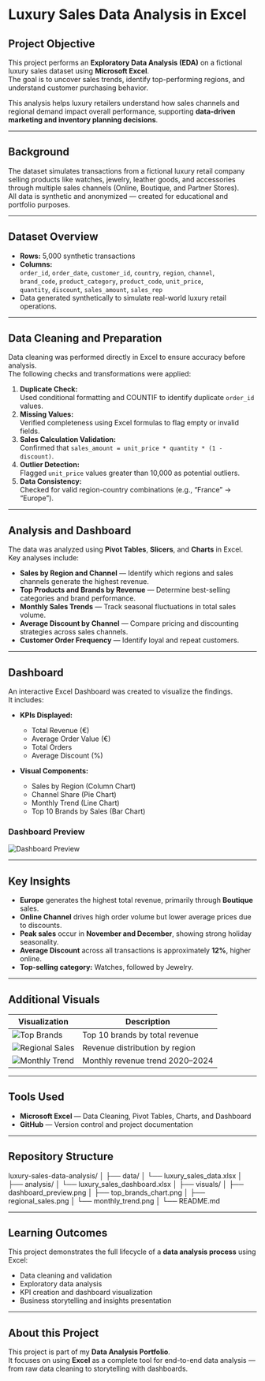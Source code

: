 # Luxury Sales Data Analysis in Excel

## Project Objective
This project performs an **Exploratory Data Analysis (EDA)** on a fictional luxury sales dataset using **Microsoft Excel**.  
The goal is to uncover sales trends, identify top-performing regions, and understand customer purchasing behavior.

This analysis helps luxury retailers understand how sales channels and regional demand impact overall performance, supporting **data-driven marketing and inventory planning decisions**.

---

## Background
The dataset simulates transactions from a fictional luxury retail company selling products like watches, jewelry, leather goods, and accessories through multiple sales channels (Online, Boutique, and Partner Stores).  
All data is synthetic and anonymized — created for educational and portfolio purposes.

---

## Dataset Overview
- **Rows:** 5,000 synthetic transactions  
- **Columns:**  
  `order_id`, `order_date`, `customer_id`, `country`, `region`, `channel`,  
  `brand_code`, `product_category`, `product_code`, `unit_price`,  
  `quantity`, `discount`, `sales_amount`, `sales_rep`
- Data generated synthetically to simulate real-world luxury retail operations.

---

## Data Cleaning and Preparation
Data cleaning was performed directly in Excel to ensure accuracy before analysis.  
The following checks and transformations were applied:

1. **Duplicate Check:**  
   Used conditional formatting and COUNTIF to identify duplicate `order_id` values.  
2. **Missing Values:**  
   Verified completeness using Excel formulas to flag empty or invalid fields.  
3. **Sales Calculation Validation:**  
   Confirmed that `sales_amount = unit_price * quantity * (1 - discount)`.  
4. **Outlier Detection:**  
   Flagged `unit_price` values greater than 10,000 as potential outliers.  
5. **Data Consistency:**  
   Checked for valid region-country combinations (e.g., “France” → “Europe”).

---

## Analysis and Dashboard
The data was analyzed using **Pivot Tables**, **Slicers**, and **Charts** in Excel.  
Key analyses include:

- **Sales by Region and Channel** — Identify which regions and sales channels generate the highest revenue.  
- **Top Products and Brands by Revenue** — Determine best-selling categories and brand performance.  
- **Monthly Sales Trends** — Track seasonal fluctuations in total sales volume.  
- **Average Discount by Channel** — Compare pricing and discounting strategies across sales channels.  
- **Customer Order Frequency** — Identify loyal and repeat customers.

---

## Dashboard
An interactive Excel Dashboard was created to visualize the findings.  
It includes:

- **KPIs Displayed:**  
  - Total Revenue (€)  
  - Average Order Value (€)  
  - Total Orders  
  - Average Discount (%)  

- **Visual Components:**  
  - Sales by Region (Column Chart)  
  - Channel Share (Pie Chart)  
  - Monthly Trend (Line Chart)  
  - Top 10 Brands by Sales (Bar Chart)

### Dashboard Preview
![Dashboard Preview](visuals/dashboard_preview.png)



---

## Key Insights
- **Europe** generates the highest total revenue, primarily through **Boutique** sales.  
- **Online Channel** drives high order volume but lower average prices due to discounts.  
- **Peak sales** occur in **November and December**, showing strong holiday seasonality.  
- **Average Discount** across all transactions is approximately **12%**, higher online.  
- **Top-selling category:** Watches, followed by Jewelry.

---

## Additional Visuals

| Visualization | Description |
|----------------|-------------|
| ![Top Brands](visuals/top_brands_chart.png) | Top 10 brands by total revenue |
| ![Regional Sales](visuals/regional_sales.png) | Revenue distribution by region |
| ![Monthly Trend](visuals/monthly_trend.png) | Monthly revenue trend 2020–2024 |

---

## Tools Used
- **Microsoft Excel** — Data Cleaning, Pivot Tables, Charts, and Dashboard  
- **GitHub** — Version control and project documentation  


---

## Repository Structure
luxury-sales-data-analysis/
│
├── data/
│ └── luxury_sales_data.xlsx
│
├── analysis/
│ └── luxury_sales_dashboard.xlsx
│
├── visuals/
│ ├── dashboard_preview.png
│ ├── top_brands_chart.png
│ ├── regional_sales.png
│ └── monthly_trend.png
│
└── README.md


---

## Learning Outcomes
This project demonstrates the full lifecycle of a **data analysis process** using Excel:
- Data cleaning and validation  
- Exploratory data analysis  
- KPI creation and dashboard visualization  
- Business storytelling and insights presentation  

---

## About this Project
This project is part of my **Data Analysis Portfolio**.  
It focuses on using **Excel** as a complete tool for end-to-end data analysis — from raw data cleaning to storytelling with dashboards.
